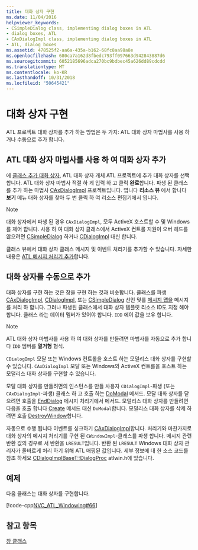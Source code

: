 ```yaml
---
title: 대화 상자 구현
ms.date: 11/04/2016
helpviewer_keywords:
- CSimpleDialog class, implementing dialog boxes in ATL
- dialog boxes, ATL
- CAxDialogImpl class, implementing dialog boxes in ATL
- ATL, dialog boxes
ms.assetid: 478525f2-aa6a-435a-b162-68fc8aa98a8e
ms.openlocfilehash: 680ca7a162d8fbedc793ff097663d942843887d6
ms.sourcegitcommit: 6052185696adca270bc9bdbec45a626dd89cdcdd
ms.translationtype: MT
ms.contentlocale: ko-KR
ms.lasthandoff: 10/31/2018
ms.locfileid: "50645421"
---
```

# <a name="implementing-a-dialog-box"></a>대화 상자 구현

ATL 프로젝트 대화 상자를 추가 하는 방법은 두 가지: ATL 대화 상자 마법사를 사용 하거나 수동으로 추가 합니다.

## <a name="adding-a-dialog-box-with-the-atl-dialog-wizard"></a>ATL 대화 상자 마법사를 사용 하 여 대화 상자 추가

에 [클래스 추가 대화 상자](../ide/add-class-dialog-box.md), ATL 대화 상자 개체 ATL 프로젝트에 추가 대화 상자를 선택 합니다. ATL 대화 상자 마법사 적절 하 게 입력 하 고 클릭 **완료**합니다. 파생 된 클래스를 추가 하는 마법사 [CAxDialogImpl](../atl/reference/caxdialogimpl-class.md) 프로젝트입니다. 엽니다 **리소스 뷰** 에서 합니다 **보기** 메뉴 대화 상자를 찾아 두 번 클릭 하 여 리소스 편집기에서 엽니다.

> [!NOTE]
>  대화 상자에서 파생 된 경우 `CAxDialogImpl`, 모두 ActiveX 호스트할 수 및 Windows를 제어 합니다. 사용 하 여 대화 상자 클래스에서 ActiveX 컨트롤 지원이 오버 헤드를 않으려면 [CSimpleDialog](../atl/reference/csimpledialog-class.md) 하거나 [CDialogImpl](../atl/reference/cdialogimpl-class.md) 대신 합니다.

클래스 뷰에서 대화 상자 클래스 메시지 및 이벤트 처리기를 추가할 수 있습니다. 자세한 내용은 [ATL 메시지 처리기 추가](../atl/adding-an-atl-message-handler.md)합니다.

## <a name="adding-a-dialog-box-manually"></a>대화 상자를 수동으로 추가

대화 상자를 구현 하는 것은 창을 구현 하는 것과 비슷합니다. 클래스를 파생 [CAxDialogImpl](../atl/reference/caxdialogimpl-class.md), [CDialogImpl](../atl/reference/cdialogimpl-class.md), 또는 [CSimpleDialog](../atl/reference/csimpledialog-class.md) 선언 및를 [메시지 맵을](../atl/message-maps-atl.md) 메시지를 처리 하 합니다. 그러나 파생된 클래스에서 대화 상자 템플릿 리소스 ID도 지정 해야 합니다. 클래스 라는 데이터 멤버가 있어야 합니다. `IDD` 에이 값을 보유 합니다.

> [!NOTE]
>  ATL 대화 상자 마법사를 사용 하 여 대화 상자를 만들려면 마법사를 자동으로 추가 합니다 `IDD` 멤버를 **열거형** 형식.

`CDialogImpl` 모달 또는 Windows 컨트롤을 호스트 하는 모덜리스 대화 상자를 구현할 수 있습니다. `CAxDialogImpl` 모달 또는 Windows와 ActiveX 컨트롤을 호스트 하는 모덜리스 대화 상자를 구현할 수 있습니다.

모달 대화 상자를 만들려면의 인스턴스를 만들 사용자 `CDialogImpl`-파생 (또는 `CAxDialogImpl`-파생) 클래스 하 고 호출 하는 [DoModal](../atl/reference/cdialogimpl-class.md#domodal) 메서드. 모달 대화 상자를 닫으려면 호출을 [EndDialog](../atl/reference/cdialogimpl-class.md#enddialog) 메시지 처리기에서 메서드. 모덜리스 대화 상자를 만들려면 다음을 호출 합니다 [Create](../atl/reference/cdialogimpl-class.md#create) 메서드 대신 `DoModal`합니다. 모덜리스 대화 상자를 삭제 하려면 호출 [DestroyWindow](../atl/reference/cdialogimpl-class.md#destroywindow)합니다.

자동으로 수행 됩니다 이벤트를 싱크하기 [CAxDialogImpl](../atl/reference/caxdialogimpl-class.md)합니다. 처리기와 마찬가지로 대화 상자의 메시지 처리기를 구현 된 `CWindowImpl`-클래스를 파생 합니다. 메시지 관련 반환 값의 경우로 서 반환을 `LRESULT`입니다. 반환 된 `LRESULT` Windows 대화 상자 관리자가 올바르게 처리 하기 위해 ATL 매핑된 값입니다. 세부 정보에 대 한 소스 코드를 참조 하세요 [CDialogImplBaseT::DialogProc](../atl/reference/cdialogimpl-class.md#dialogproc) atlwin.h에 있습니다.

## <a name="example"></a>예제

다음 클래스는 대화 상자를 구현합니다.

[!code-cpp[NVC_ATL_Windowing#66](../atl/codesnippet/cpp/implementing-a-dialog-box_1.h)]

## <a name="see-also"></a>참고 항목

[창 클래스](../atl/atl-window-classes.md)

